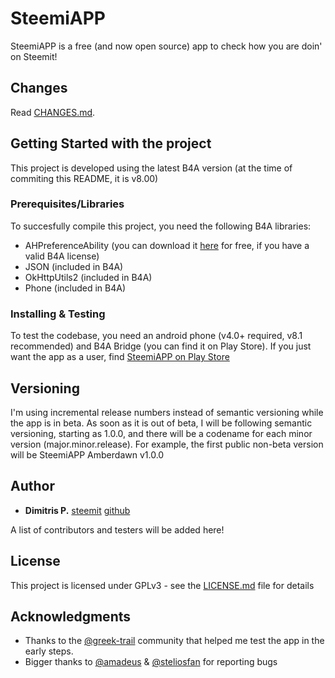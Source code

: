 # SteemiAPP

SteemiAPP is a free (and now open source) app to check how you are doin' on Steemit!

## Changes

Read [CHANGES.md](CHANGES.md).

## Getting Started with the project

This project is developed using the latest B4A version (at the time of commiting this README, it is v8.00)

### Prerequisites/Libraries

To succesfully compile this project, you need the following B4A libraries:

- AHPreferenceAbility (you can download it [here](https://www.b4x.com/android/forum/threads/ahpreferenceactivity-library.12666/) for free, if you have a valid B4A license)
- JSON (included in B4A)
- OkHttpUtils2 (included in B4A)
- Phone (included in B4A)

### Installing & Testing

To test the codebase, you need an android phone (v4.0+ required, v8.1 recommended) and B4A Bridge (you can find it on Play Store). If you just want the app as a user, find [SteemiAPP on Play Store](https://play.google.com/store/apps/details?id=eu.dimitrisp.steenfo)

## Versioning

I'm using incremental release numbers instead of semantic versioning while the app is in beta. As soon as it is out of beta, I will be following semantic versioning, starting as 1.0.0, and there will be a codename for each minor version (major.minor.release). For example, the first public non-beta version will be SteemiAPP Amberdawn v1.0.0

## Author

* **Dimitris P.** [steemit](https://steemit.com/@dimitrisp) [github](https://github.com/dimitrisp2)

A list of contributors and testers will be added here!

## License

This project is licensed under GPLv3 - see the [LICENSE.md](LICENSE.md) file for details

## Acknowledgments

* Thanks to the [@greek-trail](https://steemit.com/@greek-trail) community that helped me test the app in the early steps.
* Bigger thanks to [@amadeus](https://steemit.com/@amadeus) & [@steliosfan](https://steemit.com/@steliosfan) for reporting bugs